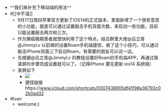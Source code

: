 - ^^我们来补充下移动端的用法^^
- #[[中不溜]]
    - 9月17日周四苹果官方更新了iOS14的正式版本，里面新增了一个很有意思的小功能，就是可以通过设置敲击手机背面次数，来启动一些功能，目前只能设置敲击两次和三次。
    - 作为懒癌晚期患者就很快利用了这个特点，结合群里大佬@吕立青@JimmyLv 以前做的设置Roam手机端捷径，做了这个小技巧，可以通过敲击iPhone背面三下启动Roam，有需要的朋友可以试一试。
    - 先根据@吕立青@JimmyLv 的教程设置好Roam的手机端APP，再通过我录屏的步骤完成设置就可以了。（记得iPhone 要先更新 ios14 系统哦）
    - 录屏如下
        - ![](https://firebasestorage.googleapis.com/v0/b/firescript-577a2.appspot.com/o/imgs%2Fapp%2FRoamCN%2FOV5oT-ZioA.gif?alt=media&token=f8b09199-2fad-4dbc-bf87-66391c2563d0)
        - 捷径链接https://www.icloud.com/shortcuts/0307438905df41f98e36793c02b0ad32
- #Ivan
    - welcome;)
